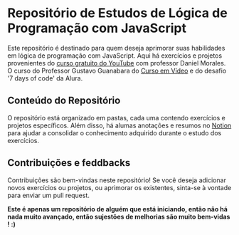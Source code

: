 # Repositório de Estudos de Lógica de Programação com JavaScript 

Este repositório é destinado para quem deseja aprimorar suas habilidades em lógica de programação com JavaScript. Aqui há exercícios e projetos provenientes do [curso gratuito do YouTube](https://www.youtube.com/watch?v=lxb567HEn8k&list=PL1dUY2RYa2RidB3B134ywckDyf-FOwbv7) com professor Daniel Morales. O curso do Professor Gustavo Guanabara do [Curso em Vídeo](https://www.cursoemvideo.com/curso/javascript/) e do desafio '7 days of code' da Alura.

## Conteúdo do Repositório

O repositório está organizado em pastas, cada uma contendo exercícios e projetos específicos. Além disso, há alumas anotações e resumos no [Notion](https://www.notion.so/L-gica-de-Programa-o-85a5bd25f0ce4628bdf42f4397a7592d) para ajudar a consolidar o conhecimento adquirido durante o estudo dos exercícios.

## Contribuições e feddbacks
Contribuições são bem-vindas neste repositório! Se você deseja adicionar novos exercícios ou projetos, ou aprimorar os existentes, sinta-se à vontade para enviar um pull request.

<b> Este é apenas um repositório de alguém que está iniciando, então não há nada muito avançado, então sujestões de melhorias são muito bem-vidas ! :)
